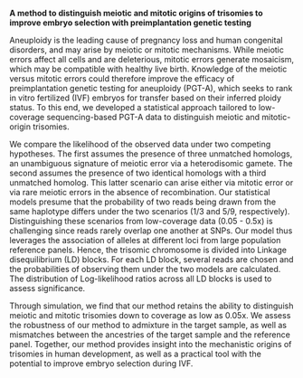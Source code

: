 **A method to distinguish meiotic and mitotic origins of trisomies to improve embryo selection with preimplantation genetic testing**

Aneuploidy is the leading cause of pregnancy loss and human congenital disorders, and may arise by meiotic or mitotic mechanisms. While meiotic errors affect all cells and are deleterious, mitotic errors generate mosaicism, which may be compatible with healthy live birth. Knowledge of the meiotic versus mitotic errors could therefore improve the efficacy of preimplantation genetic testing for aneuploidy (PGT-A), which seeks to rank in vitro fertilized (IVF) embryos for transfer based on their inferred ploidy status. To this end, we developed a statistical approach tailored to low-coverage sequencing-based PGT-A data to distinguish meiotic and mitotic-origin trisomies.

We compare the likelihood of the observed data under two competing hypotheses. The first assumes the presence of three unmatched homologs, an unambiguous signature of meiotic error via a heterodisomic gamete. The second assumes the presence of two identical homologs with a third unmatched homolog. This latter scenario can arise either via mitotic error or via rare meiotic errors in the absence of recombination. Our statistical models presume that the probability of two reads being drawn from the same haplotype differs under the two scenarios (1/3 and 5/9, respectively). Distinguishing these scenarios from low-coverage data (0.05 - 0.5x) is challenging since reads rarely overlap one another at SNPs. Our model thus leverages the association of alleles at different loci from large population reference panels. Hence, the trisomic chromosome is divided into Linkage disequilibrium (LD) blocks. For each LD block, several reads are chosen and the probabilities of observing them under the two models are calculated. The distribution of Log-likelihood ratios across all LD blocks is used to assess significance.

Through simulation, we find that our method retains the ability to distinguish meiotic and mitotic trisomies down to coverage as low as 0.05x. We assess the robustness of our method to admixture in the target sample, as well as mismatches between the ancestries of the target sample and the reference panel. Together, our method provides insight into the mechanistic origins of trisomies in human development, as well as a practical tool with the potential to improve embryo selection during IVF.
